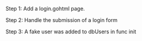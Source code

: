 Step 1:
Add a login.gohtml page.

Step 2:
Handle the submission of a login form

Step 3:
A fake user was added to dbUsers in func init
